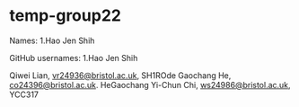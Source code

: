 # temp-group22

Names:
1.Hao Jen Shih



GitHub usernames:
1.Hao Jen Shih

Qiwei Lian, vr24936@bristol.ac.uk, SH1ROde
Gaochang He, co24396@bristol.ac.uk. HeGaochang
Yi-Chun Chi, ws24986@bristol.ac.uk, YCC317